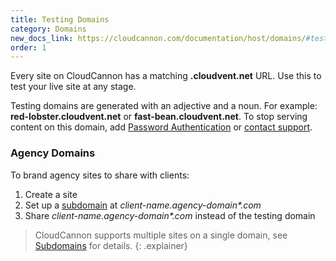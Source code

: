 ```yaml
---
title: Testing Domains
category: Domains
new_docs_link: https://cloudcannon.com/documentation/host/domains/#testing-domains
order: 1
---
```


Every site on CloudCannon has a matching **.cloudvent.net** URL. Use this to test your live site at any stage.

Testing domains are generated with an adjective and a noun. For example: **red-lobster.cloudvent.net** or **fast-bean.cloudvent.net**. To stop serving content on this domain, add [Password Authentication](/hosting/authentication/password/) or [contact support](mailto:support@cloudcannon.com).

### Agency Domains

To brand agency sites to share with clients:

1. Create a site
2. Set up a [subdomain](/hosting/domains/subdomains/) at **client-name*.*agency-domain\*.com**
3. Share **client-name*.*agency-domain\*.com** instead of the testing domain

> CloudCannon supports multiple sites on a single domain, see [Subdomains](/hosting/domains/subdomains/) for details.
{: .explainer}